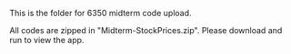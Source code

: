 This is the folder for 6350 midterm code upload. 

All codes are zipped in "Midterm-StockPrices.zip". Please download and run to view the app. 
